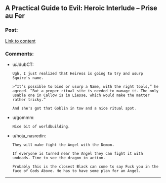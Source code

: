 ## A Practical Guide to Evil: Heroic Interlude – Prise au Fer

### Post:

[Link to content](https://practicalguidetoevil.wordpress.com/2016/10/12/heroic-interlude-prise-au-fer/)

### Comments:

- u/JdubCT:
  ```
  Ugh, I just realized that Heiress is going to try and usurp Squire's name. 

  >“It’s possible to bind or usurp a Name, with the right tools,” he agreed. “But a proper ritual site is needed to manage it. The only usable one in Callow is in Liesse, which would make the matter rather tricky.”

  And she's got that Goblin in tow and a nice ritual spot.
  ```

- u/gommm:
  ```
  Nice bit of worldbuilding.
  ```

- u/hoja_nasredin:
  ```
  They will make fight the Angel with the Demon.

  If everyone is turned near the Angel they can fight it with undeads. Time to see the dragon in action.

  Probably this is the closest Black can come to say Fuck you in the face of Gods Above. He has to have some plan for an Angel.
  ```

---

